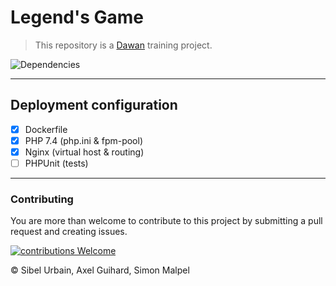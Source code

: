 # Legend's Game

> This repository is a [Dawan](http://www.dawan.fr/) training project.

![Dependencies](https://github.com/SimonRTC/legend-game/workflows/Dependencies/badge.svg)

---

## Deployment configuration
- [x] Dockerfile
- [x] PHP 7.4 (php.ini & fpm-pool)
- [x] Nginx (virtual host & routing)
- [ ] PHPUnit (tests)

---

### Contributing

You are more than welcome to contribute to this project by submitting a pull request and creating issues.

[![contributions Welcome](https://img.shields.io/badge/contributions-welcome-brightgreen.svg?style=flat)](https://github.com/SimonRTC/legends-game/issues)

&copy; Sibel Urbain, Axel Guihard, Simon Malpel
